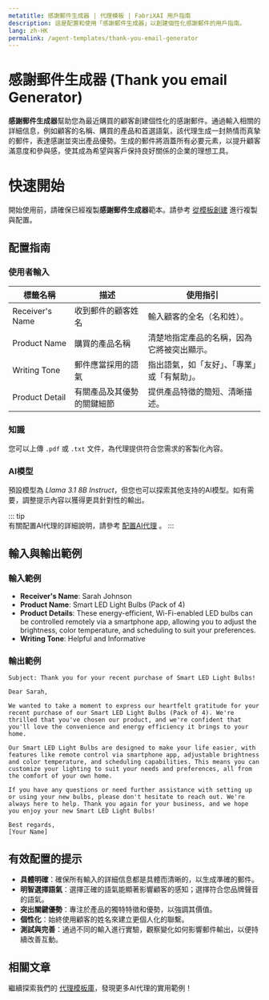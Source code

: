 ```yaml
---
metatitle: 感謝郵件生成器 | 代理模板 | FabriXAI 用戶指南
description: 這是配置和使用「感謝郵件生成器」以創建個性化感謝郵件的用戶指南。
lang: zh-HK
permalink: /agent-templates/thank-you-email-generator
---
```


# 感謝郵件生成器 (Thank you email Generator)

**感謝郵件生成器**幫助您為最近購買的顧客創建個性化的感謝郵件。通過輸入相關的詳細信息，例如顧客的名稱、購買的產品和首選語氣，該代理生成一封熱情而真摯的郵件，表達感謝並突出產品優勢。生成的郵件將涵蓋所有必要元素，以提升顧客滿意度和參與感，使其成為希望與客戶保持良好關係的企業的理想工具。


# 快速開始  

開始使用前，請確保已經複製**感謝郵件生成器**範本。請參考 [從模板創建](/zh-hk/create-from-templates/) 進行複製與配置。 


## 配置指南  

### 使用者輸入

| 標籤名稱               | 描述                                                     | 使用指引                                   |  
| ---------------------- | -------------------------------------------------------- | ----------------------------------------- |  
| Receiver's Name | 收到郵件的顧客姓名                           | 輸入顧客的全名（名和姓）。                                             |
| Product Name    | 購買的產品名稱                               | 清楚地指定產品的名稱，因為它將被突出顯示。                           |
| Writing Tone    | 郵件應當採用的語氣                           | 指出語氣，如「友好」、「專業」或「有幫助」。                           |
| Product Detail  | 有關產品及其優勢的關鍵細節                   | 提供產品特徵的簡短、清晰描述。                                       |

### 知識  

您可以上傳 `.pdf` 或 `.txt` 文件，為代理提供符合您需求的客製化內容。  

### AI模型  

預設模型為 *Llama 3.1 8B Instruct*，但您也可以探索其他支持的AI模型。如有需要，調整提示內容以獲得更具針對性的輸出。  

::: tip  
有關配置AI代理的詳細說明，請參考 [配置AI代理](/zh-hk/configure-ai-agent/) 。
:::  


## 輸入與輸出範例

### 輸入範例

- **Receiver's Name**: Sarah Johnson
- **Product Name**: Smart LED Light Bulbs (Pack of 4)
- **Product Details**: These energy-efficient, Wi-Fi-enabled LED bulbs can be controlled remotely via a smartphone app, allowing you to adjust the brightness, color temperature, and scheduling to suit your preferences.
- **Writing Tone**: Helpful and Informative

### 輸出範例

```
Subject: Thank you for your recent purchase of Smart LED Light Bulbs!

Dear Sarah,

We wanted to take a moment to express our heartfelt gratitude for your recent purchase of our Smart LED Light Bulbs (Pack of 4). We're thrilled that you've chosen our product, and we're confident that you'll love the convenience and energy efficiency it brings to your home.

Our Smart LED Light Bulbs are designed to make your life easier, with features like remote control via smartphone app, adjustable brightness and color temperature, and scheduling capabilities. This means you can customize your lighting to suit your needs and preferences, all from the comfort of your own home.

If you have any questions or need further assistance with setting up or using your new bulbs, please don't hesitate to reach out. We're always here to help. Thank you again for your business, and we hope you enjoy your new Smart LED Light Bulbs!

Best regards,
[Your Name]
```


## 有效配置的提示

- **具體明確**：確保所有輸入的詳細信息都是具體而清晰的，以生成準確的郵件。
- **明智選擇語氣**：選擇正確的語氣能顯著影響顧客的感知；選擇符合您品牌聲音的語氣。
- **突出關鍵優勢**：專注於產品的獨特特徵和優勢，以強調其價值。
- **個性化**：始終使用顧客的姓名來建立更個人化的聯繫。
- **測試與完善**：通過不同的輸入進行實驗，觀察變化如何影響郵件輸出，以便持續改善互動。


## 相關文章

繼續探索我們的 [代理模板庫](/zh-hk/agent-templates/)，發現更多AI代理的實用範例！
